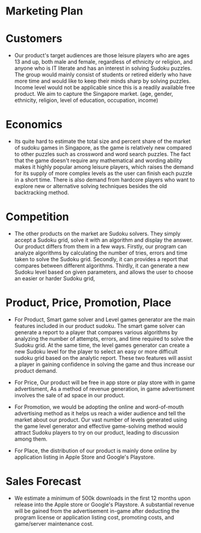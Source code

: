 # Marketing Plan

# Customers

* Our product's target audiences are those leisure players who are ages 13 and up, both male and female, regardless of ethnicity or religion, and anyone who is IT literate and has an interest in solving Sudoku puzzles. The group would mainly consist of students or retired elderly who have more time and would like to keep their minds sharp by solving puzzles. Income level would not be applicable since this is a readily available free product. We aim to capture the Singapore market. (age, gender, ethnicity, religion, level of education, occupation, income)

# Economics

* Its quite hard to estimate the total size and percent share of the market of sudoku games in Singapore, as the game is relatively new compared to other puzzles such as crossword and word search puzzles. The fact that the game doesn't require any mathematical and wording ability makes it highly popular among leisure players, which raises the demand for its supply of more complex levels as the user can finish each puzzle in a short time. There is also demand from hardcore players who want to explore new or alternative solving techniques besides the old backtracking method.

# Competition

* The other products on the market are Sudoku solvers. They simply accept a Sudoku grid, solve it with an algorithm and display the answer. Our product differs from them in a few ways. Firstly, our program can analyze algorithms by calculating the number of tries, errors and time taken to solve the Sudoku grid. Secondly, it can provides a report that compares between different algorithms. Thirdly, it can generate a new Sudoku level based on given parameters, and allows the user to choose an easier or harder Sudoku grid, 

# Product, Price, Promotion, Place

* For Product, Smart game solver and Level games generator are the main features included in our product sudoku. The smart game solver can generate a report to a player that compares various algorithms by analyzing the number of attempts, errors, and time required to solve the Sudoku grid. At the same time, the level games generator can create a new Sudoku level for the player to select an easy or more difficult sudoku grid based on the analytic report. These two features will assist a player in gaining confidence in solving the game and thus increase our product demand.

* For Price, Our product will be free in app store or play store with in game advertisment, As a method of revenue generation, in game advertisment involves the sale of ad space in our product.


* For Promotion, we would be adopting the online and word-of-mouth advertising method as it helps us reach a wider audience and tell the market about our product. Our vast number of levels generated using the game level generator and effective game-solving method would attract Sudoku players to try on our product, leading to discussion among them.

* For Place, the distribution of our product is mainly done online by application listing in Apple Store and Google's Playstore.

# Sales Forecast
* We estimate a minimum of 500k downloads in the first 12 months upon release into the Apple store or Google's Playstore. A substantial revenue will be gained from the advertisement in-game after deducting the program license or application listing cost, promoting costs, and game/server maintenance cost.

